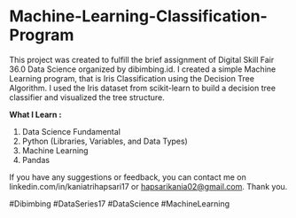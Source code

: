 # Machine-Learning-Classification-Program
This project was created to fulfill the brief assignment of Digital Skill Fair 36.0 Data Science organized by dibimbing.id.
I created a simple Machine Learning program, that is Iris Classification using the Decision Tree Algorithm. I used the Iris dataset from scikit-learn to build a decision tree classifier and visualized the tree structure. 

**What I Learn :**
1. Data Science Fundamental
2. Python (Libraries, Variables, and Data Types)
3. Machine Learning
4. Pandas

If you have any suggestions or feedback, you can contact me on linkedin.com/in/kaniatrihapsari17 or hapsarikania02@gmail.com. Thank you.

#Dibimbing #DataSeries17 #DataScience #MachineLearning
